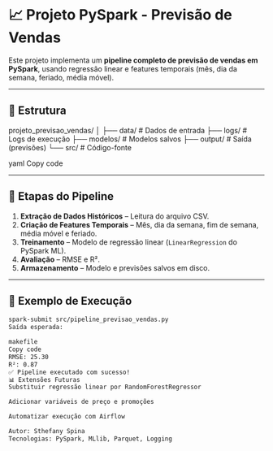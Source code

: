 # 📈 Projeto PySpark - Previsão de Vendas

Este projeto implementa um **pipeline completo de previsão de vendas em PySpark**, usando regressão linear e features temporais (mês, dia da semana, feriado, média móvel).

---

## 🧱 Estrutura

projeto_previsao_vendas/
│
├── data/ # Dados de entrada
├── logs/ # Logs de execução
├── modelos/ # Modelos salvos
├── output/ # Saída (previsões)
└── src/ # Código-fonte

yaml
Copy code

---

## 🚀 Etapas do Pipeline

1. **Extração de Dados Históricos** – Leitura do arquivo CSV.
2. **Criação de Features Temporais** – Mês, dia da semana, fim de semana, média móvel e feriado.
3. **Treinamento** – Modelo de regressão linear (`LinearRegression` do PySpark ML).
4. **Avaliação** – RMSE e R².
5. **Armazenamento** – Modelo e previsões salvos em disco.

---

## 🧠 Exemplo de Execução

```bash
spark-submit src/pipeline_previsao_vendas.py
Saída esperada:

makefile
Copy code
RMSE: 25.30
R²: 0.87
✅ Pipeline executado com sucesso!
📊 Extensões Futuras
Substituir regressão linear por RandomForestRegressor

Adicionar variáveis de preço e promoções

Automatizar execução com Airflow

Autor: Sthefany Spina
Tecnologias: PySpark, MLlib, Parquet, Logging